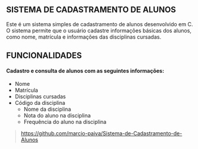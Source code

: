 ## SISTEMA DE CADASTRAMENTO DE ALUNOS

Este é um sistema simples de cadastramento de alunos desenvolvido em C. O sistema permite que o usuário cadastre informações básicas dos alunos, como nome, matrícula e informações das disciplinas cursadas.


## FUNCIONALIDADES

#### Cadastro e consulta de alunos com as seguintes informações:
- Nome
- Matrícula
- Disciplinas cursadas
- Código da disciplina
    * Nome da disciplina
    * Nota do aluno na disciplina
    * Frequência do aluno na disciplina

> https://github.com/marcio-paiva/Sistema-de-Cadastramento-de-Alunos


